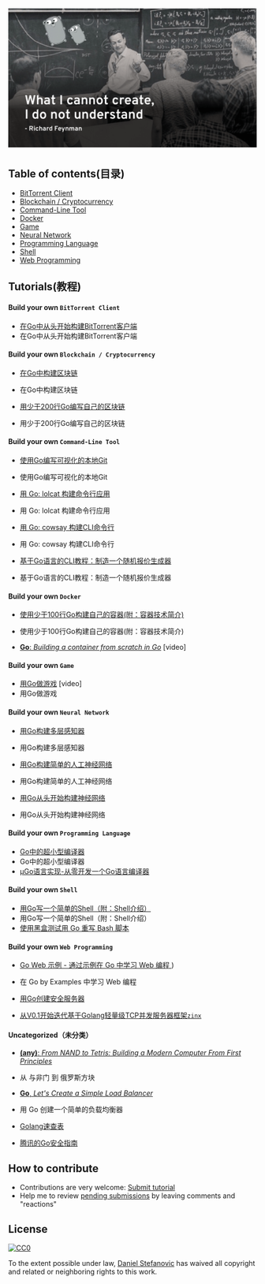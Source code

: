 # ![Build your own X](feynmanandgopher.png)

## Table of contents(目录)

* [BitTorrent Client](#jump1)
* [Blockchain / Cryptocurrency](#jump2)
* [Command-Line Tool](#jump3)
* [Docker](#jump4)
* [Game](#jump5)
* [Neural Network](#jump6)
* [Programming Language](#jump7)
* [Shell](#jump8)
* [Web Programming](#jump9)

## Tutorials(教程)


#### <span id="jump1">Build your own `BitTorrent Client`</span>

* [在Go中从头开始构建BitTorrent客户端](https://blog.jse.li/posts/torrent/)
* 在Go中从头开始构建BitTorrent客户端


#### <span id="jump2">Build your own `Blockchain / Cryptocurrency`</span>

* [在Go中构建区块链](https://jeiwan.net/posts/building-blockchain-in-go-part-1/)
* 在Go中构建区块链

* [用少于200行Go编写自己的区块链](https://medium.com/@mycoralhealth/code-your-own-blockchain-in-less-than-200-lines-of-go-e296282bcffc)
* 用少于200行Go编写自己的区块链



#### <span id="jump3">Build your own `Command-Line Tool`</span>

* [使用Go编写可视化的本地Git](https://flaviocopes.com/go-git-contributions/)
* 使用Go编写可视化的本地Git

* [用 Go: lolcat 构建命令行应用](https://flaviocopes.com/go-tutorial-lolcat/)
* 用 Go: lolcat 构建命令行应用

* [用 Go: cowsay 构建CLI命令行](https://flaviocopes.com/go-tutorial-cowsay/)
* 用 Go: cowsay 构建CLI命令行

* [基于Go语言的CLI教程：制造一个随机报价生成器](https://flaviocopes.com/go-tutorial-fortune/)
* 基于Go语言的CLI教程：制造一个随机报价生成器



#### <span id="jump4">Build your own `Docker`</span>

* [使用少于100行Go构建自己的容器(附：容器技术简介)](https://www.infoq.com/articles/build-a-container-golang)
* 使用少于100行Go构建自己的容器(附：容器技术简介)

* [**Go**: _Building a container from scratch in Go_](https://www.youtube.com/watch?v=8fi7uSYlOdc) [video]



#### <span id="jump5">Build your own `Game`</span>

* [用Go做游戏](https://gameswithgo.org/) [video]
* 用Go做游戏


#### <span id="jump6">Build your own `Neural Network`</span>

* [用Go构建多层感知器](https://made2591.github.io/posts/neuralnetwork)
* 用Go构建多层感知器

* [用Go构建简单的人工神经网络](https://sausheong.github.io/posts/how-to-build-a-simple-artificial-neural-network-with-go/)
* 用Go构建简单的人工神经网络

* [用Go从头开始构建神经网络](https://datadan.io/blog/neural-net-with-go)
* 用Go从头开始构建神经网络



#### <span id="jump7">Build your own `Programming Language`</span>


* [Go中的超小型编译器](https://github.com/hazbo/the-super-tiny-compiler)
* Go中的超小型编译器
* [µGo语言实现-从零开发一个Go语言编译器 ](https://wa-lang.org/ugo-compiler-book/)


#### <span id="jump8">Build your own `Shell`</span>

* [用Go写一个简单的Shell（附：Shell介绍）](https://sj14.gitlab.io/post/2018-07-01-go-unix-shell/)
* 用Go写一个简单的Shell（附：Shell介绍）
* [使用黑盒测试用 Go 重写 Bash 脚本](https://stackoverflow.blog/2022/03/09/rewriting-bash-scripts-in-go-using-black-box-testing/) 


#### <span id="jump9">Build your own `Web Programming`</span>
- [Go Web 示例 - 通过示例在 Go 中学习 Web 编程 ](https://gowebexamples.com/))
- 在 Go by Examples 中学习 Web 编程

- [用Go创建安全服务器 ](https://austburn.me/blog/golang-server.html)

- [从V0.1开始迭代基于Golang轻量级TCP并发服务器框架`zinx`](https://github.com/aceld/zinx)

#### Uncategorized（未分类）

* [**(any)**: _From NAND to Tetris: Building a Modern Computer From First Principles_](http://nand2tetris.org/)
* 从 与非门 到 俄罗斯方块

* [**Go**, _Let's Create a Simple Load Balancer_](https://kasvith.github.io/posts/lets-create-a-simple-lb-go/)
* 用 Go 创建一个简单的负载均衡器

- [Golang速查表](https://devhints.io/go)

- [腾讯的Go安全指南](https://github.com/Tencent/secguide/blob/main/Go%E5%AE%89%E5%85%A8%E6%8C%87%E5%8D%97.md)

## How to contribute 
* Contributions are very welcome: [Submit tutorial](https://github.com/danistefanovic/build-your-own-x/issues/new)
* Help me to review [pending submissions](https://github.com/danistefanovic/build-your-own-x/issues) by leaving comments and "reactions"

## License

[![CC0](http://mirrors.creativecommons.org/presskit/buttons/88x31/svg/cc-zero.svg)](https://creativecommons.org/publicdomain/zero/1.0/)

To the extent possible under law, [Daniel Stefanovic](http://twitter.com/danistefanovic) has waived all copyright and related or neighboring rights to this work.
